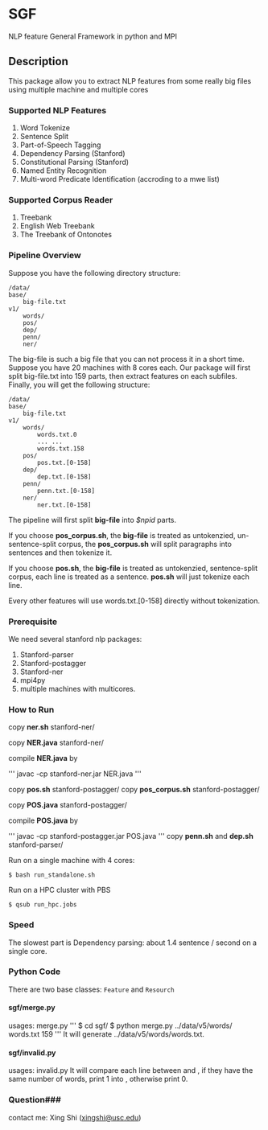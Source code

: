 # SGF
NLP feature General Framework in python and MPI

## Description ##
This package allow you to extract NLP features from some really big files using multiple machine and multiple cores

### Supported NLP Features ###
1. Word Tokenize
2. Sentence Split
3. Part-of-Speech Tagging
4. Dependency Parsing (Stanford)
5. Constitutional Parsing (Stanford)
6. Named Entity Recognition
7. Multi-word Predicate Identification (accroding to a mwe list)

### Supported Corpus Reader ###
1. Treebank
2. English Web Treebank
3. The Treebank of Ontonotes

### Pipeline Overview ###
Suppose you have the following directory structure:

    /data/
	base/
		big-file.txt
	v1/
		words/
		pos/
		dep/
		penn/
		ner/



The big-file is such a big file that you can not process it in a short time. Suppose you have 20 machines with 8 cores each. Our package will first split big-file.txt into 159 parts, then extract features on each subfiles. Finally, you will get the following structure:

    /data/
	base/
		big-file.txt
	v1/
		words/
			words.txt.0 
			... ...		
			words.txt.158
		pos/
			pos.txt.[0-158]
		dep/
			dep.txt.[0-158]
		penn/
			penn.txt.[0-158]
		ner/
			ner.txt.[0-158]

The pipeline will first split **big-file** into *$npid* parts.

If you choose **pos_corpus.sh**, the **big-file** is treated as untokenzied, un-sentence-split corpus, the **pos_corpus.sh** will split paragraphs into sentences and then tokenize it.

If you choose **pos.sh**, the **big-file** is treated as untokenzied, sentence-split corpus, each line is treated as a sentence. **pos.sh** will just tokenize each line.

Every other features will use words.txt.[0-158] directly without tokenization. 


### Prerequisite ###
We need several stanford nlp packages:
1. Stanford-parser
2. Stanford-postagger
3. Stanford-ner
4. mpi4py
5. multiple machines with multicores.

### How to Run ###
copy **ner.sh** stanford-ner/

copy **NER.java** stanford-ner/

compile **NER.java** by

'''
javac -cp stanford-ner.jar NER.java
'''

copy **pos.sh** stanford-postagger/
copy **pos_corpus.sh** stanford-postagger/

copy **POS.java** stanford-postagger/

compile **POS.java** by

'''
javac -cp stanford-postagger.jar POS.java
'''
copy **penn.sh** and **dep.sh** stanford-parser/

Run on a single machine with 4 cores:

    $ bash run_standalone.sh
Run on a HPC cluster with PBS

    $ qsub run_hpc.jobs

### Speed ###
The slowest part is Dependency parsing: about 1.4 sentence / second on a single core. 

### Python Code
There are two base classes: `Feature` and `Resourch`

#### sgf/merge.py
usages: merge.py <folder> <prefix> <number of parts>
'''
$ cd sgf/
$ python merge.py ../data/v5/words/ words.txt 159
'''
It will generate ../data/v5/words/words.txt. 

#### sgf/invalid.py
usages: invalid.py <original file> <merged tokenized file> <invalid list file>
It will compare each line between <original file> and <merged tokenized file>, if they have the same number of words, print 1 into <invalid list file>, otherwise print 0.

### Question###
contact me: Xing Shi (xingshi@usc.edu)
